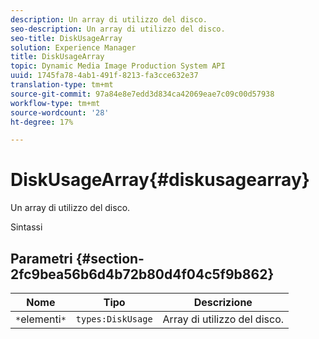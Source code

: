 ```yaml
---
description: Un array di utilizzo del disco.
seo-description: Un array di utilizzo del disco.
seo-title: DiskUsageArray
solution: Experience Manager
title: DiskUsageArray
topic: Dynamic Media Image Production System API
uuid: 1745fa78-4ab1-491f-8213-fa3cce632e37
translation-type: tm+mt
source-git-commit: 97a84e8e7edd3d834ca42069eae7c09c00d57938
workflow-type: tm+mt
source-wordcount: '28'
ht-degree: 17%

---
```



# DiskUsageArray{#diskusagearray}

Un array di utilizzo del disco.

Sintassi

## Parametri {#section-2fc9bea56b6d4b72b80d4f04c5f9b862}

| Nome | Tipo | Descrizione |
|---|---|---|
| `*`elementi`*` | `types:DiskUsage` | Array di utilizzo del disco. |

